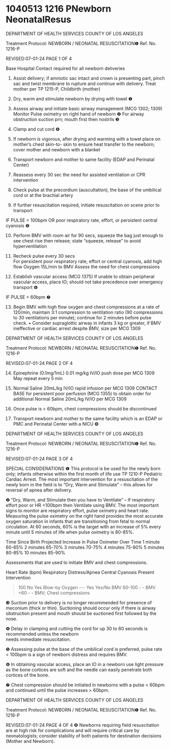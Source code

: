 # 1040513 1216 PNewborn NeonatalResus

DEPARTMENT OF HEALTH SERVICES 
COUNTY OF LOS ANGELES 
 
Treatment Protocol: NEWBORN / NEONATAL RESUSCITATION❶ Ref. No. 1216-P 
 
 
 
 
 
 
REVISED:07-01-24 PAGE 1 OF 4 
 
Base Hospital Contact required for all newborn deliveries  
 
1. Assist delivery; if amniotic sac intact and crown is presenting part, pinch sac and twist 
membrane to rupture and continue with delivery. Treat mother per TP 1215-P, Childbirth 
(mother)  
 
2. Dry, warm and stimulate newborn by drying with towel ❶ 
 
3. Assess airway and initiate basic airway management (MCG 1302; 1309)  
Monitor Pulse oximetry on right hand of newborn ❷ 
For airway obstruction suction prn; mouth first then nostrils ❸ 
 
4. Clamp and cut cord ❹ 
 
5. If newborn is vigorous, after drying and warming with a towel place on mother’s chest skin-to-
skin to ensure heat transfer to the newborn; cover mother and newborn with a blanket  
 
6. Transport newborn and mother to same facility (EDAP and Perinatal Center) 
 
7. Reassess every 30 sec the need for assisted ventilation or CPR intervention  
 
8. Check pulse at the precordium (auscultation), the base of the umbilical cord or at the brachial 
artery 
 
9. If further resuscitation required, initiate resuscitation on scene prior to transport 
 
IF PULSE < 100bpm OR poor respiratory rate, effort, or persistent central cyanosis ❺ 
 
10. Perform BMV with room air for 90 secs, squeeze the bag just enough to see chest rise then 
release; state “squeeze, release” to avoid hyperventilation 
 
11. Recheck pulse every 30 secs  
For persistent poor respiratory rate, effort or central cyanosis, add high flow Oxygen 15L/min 
to BMV 
Assess the need for chest compressions  
 
12. Establish vascular access (MCG 1375) 
If unable to obtain peripheral vascular access, place IO; should not take precedence over 
emergency transport ❻ 
 
IF PULSE < 60bpm ❼ 
 
13. Begin BMV with high flow oxygen and chest compressions at a rate of 120/min, maintain 3:1 
compression to ventilation ratio (90 compressions to 30 ventilations per minute); continue for 2 
minutes before pulse check. 
• Consider supraglottic airway in infants 3 kg or greater, if BMV ineffective or cardiac arrest 
despite BMV, size per MCG 1309  
 

DEPARTMENT OF HEALTH SERVICES 
COUNTY OF LOS ANGELES 
 
Treatment Protocol: NEWBORN / NEONATAL RESUSCITATION❶ Ref. No. 1216-P 
 
 
 
 
 
 
REVISED:07-01-24 PAGE 2 OF 4 
 
14. Epinephrine (0.1mg/1mL) 0.01 mg/kg IV/IO push dose per MCG 1309  
May repeat every 5 min  
 
15. Normal Saline 20mL/kg IV/IO rapid infusion per MCG 1309 
CONTACT BASE for persistent poor perfusion (MCG 1355) to obtain order for additional 
Normal Saline 20mL/kg IV/IO per MCG 1309 
 
16. Once pulse is > 60bpm, chest compressions should be discontinued  
 
17. Transport newborn and mother to the same facility which is an EDAP or PMC and Perinatal 
Center with a NICU ❽ 
  

DEPARTMENT OF HEALTH SERVICES 
COUNTY OF LOS ANGELES 
 
Treatment Protocol: NEWBORN / NEONATAL RESUSCITATION❶ Ref. No. 1216-P 
 
 
 
 
 
 
REVISED:07-01-24 PAGE 3 OF 4 
 
SPECIAL CONSIDERATIONS 
❶   This protocol is be used for the newly born only; infants otherwise within the first month of life use TP 
1210-P Pediatric Cardiac Arrest. The most important intervention for a resuscitation of the newly born 
in the field is to “Dry, Warm and Stimulate” – this allows for reversal of apnea after delivery. 
  
❷   “Dry, Warm, and Stimulate then you have to Ventilate” – If respiratory effort poor or HR <100bpm 
then Ventilate using BMV. The most important signs to monitor are respiratory effort, pulse oximetry 
and heart rate. Measuring the pulse oximetry on the right hand provides the most accurate oxygen 
saturation in infants that are transitioning from fetal to normal circulation. At 60 seconds, 60% is the 
target with an increase of 5% every minute until 5 minutes of life when pulse oximetry is 80-85%. 
   
Time Since Birth 
Projected Increase in 
Pulse Oximeter Over Time 
1 minute 60-65% 
2 minutes 65-70% 
3 minutes 70-75% 
4 minutes 75-80% 
5 minutes 80-85% 
10 minutes 85-90% 
 
Assessments that are used to initiate BMV and chest compressions. 
 
Heart Rate (bpm) 
Respiratory 
Distress/Apnea 
Central Cyanosis 
Present 
Intervention 
> 100 No Yes Blow-by Oxygen 
--- Yes Yes/No BMV 
60-100 - - BMV 
<60 - - BMV; Chest 
compressions 
 
❸    Suction prior to delivery is no longer recommended for presence of meconium (thick or thin). 
Suctioning should occur only if there is airway obstruction present and mouth should be suctioned 
first followed by the nose. 
 
❹    Delay in clamping and cutting the cord for up 30 to 60 seconds is recommended unless the newborn  
     needs immediate resuscitation. 
 
❺    Assessing pulse at the base of the umbilical cord is preferred, pulse rate < 100bpm is a sign of 
newborn distress and requires BMV. 
 
❻ In obtaining vascular access, place an IO in a newborn use light pressure as the bone cortices are 
soft and the needle can easily penetrate both cortices of the bone.  
 
❼   Chest compression should be initiated in newborns with a pulse < 60bpm and continued until the 
pulse increases > 60bpm.  
 
 

DEPARTMENT OF HEALTH SERVICES 
COUNTY OF LOS ANGELES 
 
Treatment Protocol: NEWBORN / NEONATAL RESUSCITATION❶ Ref. No. 1216-P 
 
 
 
 
 
 
REVISED:07-01-24 PAGE 4 OF 4 
❽   Newborns requiring field resuscitation are at high risk for complications and will require critical care 
by neonatologists; consider stability of both patients for destination decisions (Mother and Newborn).
